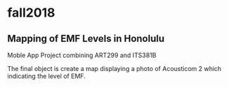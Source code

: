 # fall2018
## Mapping of EMF Levels in Honolulu
Moble App Project combining ART299 and ITS381B

The final object is create a map displaying a photo of Acousticom 2 which indicating the level of EMF.
